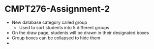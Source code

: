# CMPT276-Assignment-2

- New database category called group
    - Used to sort students into 5 different groups
- On the draw page, students will be drawn in their designated boxes
- Group boxes can be collapsed to hide them
- 
